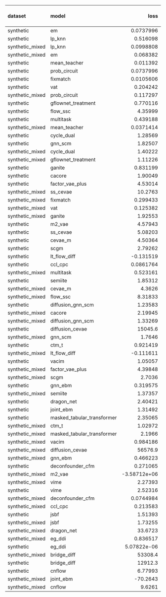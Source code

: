 | dataset         | model                      |            loss |   treatment accuracy |   outcome rmse |   outcome rmse labelled |   outcome rmse unlabelled |
|:----------------|:---------------------------|----------------:|---------------------:|---------------:|------------------------:|--------------------------:|
| synthetic       | em                         |     0.0737996   |             0        |      0         |               0         |                  0        |
| synthetic       | lp_knn                     |     0.516098    |             0.7      |      0         |               0         |                  0        |
| synthetic_mixed | lp_knn                     |     0.0998808   |             0.909091 |      0         |               0         |                  0        |
| synthetic_mixed | em                         |     0.068382    |             0        |      0         |               0         |                  0        |
| synthetic       | mean_teacher               |     0.011392    |             1        |      0.096467  |               0.096467  |                  0        |
| synthetic       | prob_circuit               |     0.0737996   |             1        |      0.0985023 |               0.0985023 |                  0        |
| synthetic       | fixmatch                   |     0.0105606   |             1        |      0.100014  |               0.100014  |                  0        |
| synthetic       | vat                        |     0.204242    |             1        |      0.101777  |               0.101777  |                  0        |
| synthetic_mixed | prob_circuit               |     0.117297    |             1        |      0.111319  |               0.0767366 |                  0.132294 |
| synthetic       | gflownet_treatment         |     0.770116    |             0.3      |      0.125428  |               0.125428  |                  0        |
| synthetic       | flow_ssc                   |     4.35999     |             1        |      0.125476  |               0.125476  |                  0        |
| synthetic       | multitask                  |     0.439188    |             1        |      0.138937  |               0.138937  |                  0        |
| synthetic_mixed | mean_teacher               |     0.0371414   |             1        |      0.142141  |               0.0989761 |                  0.16847  |
| synthetic       | cycle_dual                 |     1.28569     |             1        |      0.15137   |               0.15137   |                  0        |
| synthetic       | gnn_scm                    |     1.82507     |             0.7      |      0.201367  |               0.201367  |                  0        |
| synthetic_mixed | cycle_dual                 |     1.40222     |             1        |      0.2421    |               0.148301  |                  0.241585 |
| synthetic_mixed | gflownet_treatment         |     1.11226     |             1        |      0.271994  |               0.206953  |                  0.285702 |
| synthetic       | ganite                     |     0.831199    |             1        |      0.276695  |               0.276695  |                  0        |
| synthetic       | cacore                     |     1.90049     |             1        |      0.285192  |               0.285192  |                  0        |
| synthetic       | factor_vae_plus            |     4.53014     |             0.68     |      0.2949    |               0.2949    |                  0        |
| synthetic_mixed | ss_cevae                   |    10.2763      |             1        |      0.309183  |               0.372738  |                  0.245717 |
| synthetic_mixed | fixmatch                   |     0.299433    |             1        |      0.326285  |               0.0963887 |                  0.435267 |
| synthetic_mixed | vat                        |     0.125382    |             1        |      0.331655  |               0.191071  |                  0.408745 |
| synthetic_mixed | ganite                     |     1.92553     |             1        |      0.347197  |               0.126949  |                  0.459123 |
| synthetic       | m2_vae                     |     4.57943     |             1        |      0.349566  |               0.349566  |                  0        |
| synthetic       | ss_cevae                   |     5.08203     |             1        |      0.37711   |               0.37711   |                  0        |
| synthetic       | cevae_m                    |     4.50364     |             0.48     |      0.431381  |               0.431381  |                  0        |
| synthetic       | scgm                       |     2.79262     |             0.78     |      0.517245  |               0.517245  |                  0        |
| synthetic       | lt_flow_diff               |    -0.131519    |             1        |      0.555098  |               0.555098  |                  0        |
| synthetic       | ccl_cpc                    |     0.0861764   |             1        |      0.572235  |               0.572235  |                  0        |
| synthetic_mixed | multitask                  |     0.523161    |             1        |      0.607701  |               0.426543  |                  0.664901 |
| synthetic       | semiite                    |     1.85312     |             0.96     |      0.624069  |               0.624069  |                  0        |
| synthetic_mixed | cevae_m                    |     4.3626      |             1        |      0.659018  |               0.305177  |                  0.834685 |
| synthetic_mixed | flow_ssc                   |     8.31833     |             1        |      0.717145  |               0.557007  |                  0.817081 |
| synthetic       | diffusion_gnn_scm          |     1.23583     |             0.7      |      0.812683  |               0.812683  |                  0        |
| synthetic_mixed | cacore                     |     2.19945     |             1        |      0.900658  |               0.284915  |                  1.17089  |
| synthetic_mixed | diffusion_gnn_scm          |     1.33269     |             0.786667 |      0.905164  |               0.631191  |                  1.07309  |
| synthetic       | diffusion_cevae            | 15045.6         |             0.48     |      0.905257  |               0.905257  |                  0        |
| synthetic_mixed | gnn_scm                    |     1.7646      |             0.933333 |      0.914308  |               0.663062  |                  1.04634  |
| synthetic       | ctm_t                      |     0.921419    |             0.78     |      0.925309  |               0.925309  |                  0        |
| synthetic_mixed | lt_flow_diff               |    -0.111611    |             1        |      0.969489  |               0.712772  |                  1.09354  |
| synthetic       | vacim                      |     1.05057     |             0.42     |      0.981043  |               0.981043  |                  0        |
| synthetic_mixed | factor_vae_plus            |     4.39848     |             0.846667 |      1.05472   |               0.757145  |                  1.29026  |
| synthetic_mixed | scgm                       |     2.7036      |             0.876667 |      1.08656   |               0.599367  |                  1.34953  |
| synthetic       | gnn_ebm                    |     0.319575    |             1        |      1.10636   |               1.10636   |                  0        |
| synthetic_mixed | semiite                    |     1.37357     |             0.916667 |      1.11502   |               0.490394  |                  1.40853  |
| synthetic       | dragon_net                 |     2.40421     |             0.86     |      1.15142   |               1.15142   |                  0        |
| synthetic       | joint_ebm                  |     1.31492     |             1        |      1.15913   |               1.15913   |                  0        |
| synthetic       | masked_tabular_transformer |     2.35065     |             0.52     |      1.20704   |               1.20704   |                  0        |
| synthetic_mixed | ctm_t                      |     1.02972     |             0.904762 |      1.2079    |               0.884421  |                  1.3615   |
| synthetic_mixed | masked_tabular_transformer |     2.1966      |             0.76     |      1.21941   |               1.11993   |                  1.22411  |
| synthetic_mixed | vacim                      |     0.984186    |             0.68     |      1.3371    |               1.04431   |                  1.56858  |
| synthetic_mixed | diffusion_cevae            | 56576.9         |             0.726667 |      1.36087   |               1.06021   |                  1.49219  |
| synthetic_mixed | gnn_ebm                    |     0.466223    |             0.7      |      1.40045   |               1.22966   |                  1.51333  |
| synthetic       | deconfounder_cfm           |     0.271065    |             0.48     |      1.49137   |               1.49137   |                  0        |
| synthetic_mixed | m2_vae                     |    -3.58712e+06 |             0.27     |      1.54044   |               1.21681   |                  1.70591  |
| synthetic_mixed | vime                       |     2.27393     |             0.75     |      1.56737   |               1.20765   |                  1.66305  |
| synthetic       | vime                       |     2.52316     |             0.48     |      1.58053   |               1.58053   |                  0        |
| synthetic_mixed | deconfounder_cfm           |     0.0744984   |             0.733333 |      1.66537   |               1.36307   |                  1.85923  |
| synthetic_mixed | ccl_cpc                    |     0.213583    |             0.85     |      1.74831   |               1.17984   |                  2.03029  |
| synthetic       | jsbf                       |     1.51393     |             0.48     |      2.04735   |               2.04735   |                  0        |
| synthetic_mixed | jsbf                       |     1.73255     |             0.7      |      2.1152    |               1.88202   |                  2.11836  |
| synthetic_mixed | dragon_net                 |    33.6723      |             0.432857 |      3.50557   |               4.63728   |                  1.75543  |
| synthetic_mixed | eg_ddi                     |     0.836517    |             0.926667 |      6.15575   |               5.1963    |                  6.80556  |
| synthetic       | eg_ddi                     |     5.07822e-06 |             1        |     12.4131    |              12.4131    |                  0        |
| synthetic_mixed | bridge_diff                | 53308.4         |             1        |     19.2058    |              24.1094    |                 13.6806   |
| synthetic       | bridge_diff                | 12912.3         |             1        |     34.1635    |              34.1635    |                  0        |
| synthetic       | cnflow                     |     6.77993     |             0.48     |     79.8723    |              79.8723    |                  0        |
| synthetic_mixed | joint_ebm                  |   -70.2643      |             1        |    632.461     |             545.031     |                696.393    |
| synthetic_mixed | cnflow                     |     9.6261      |             0.51     |   5531.43      |            7310.93      |               2280.93     |